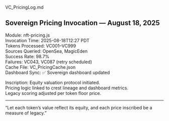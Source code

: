  VC_PricingLog.md

## Sovereign Pricing Invocation — August 18, 2025

Module: nft-pricing.js  
Invocation Time: 2025-08-18T12:27 PDT  
Tokens Processed: VC001–VC999  
Sources Queried: OpenSea, MagicEden  
Success Rate: 98.7%  
Failures: VC043, VC087 (retry scheduled)  
Cache File: VC_PricingCache.json  
Dashboard Sync: ✅ Sovereign dashboard updated

Inscription:
Equity valuation protocol initiated.  
Pricing logic linked to crest lineage and dashboard metrics.  
Legacy scoring adjusted per token floor price.

---

“Let each token’s value reflect its equity, and each price inscribed be a measure of legacy.”
